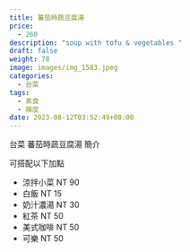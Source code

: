```yaml
---
title: 蕃茄時蔬豆腐湯
price:
  - 260
description: "soup with tofu & vegetables "
draft: false
weight: 78
image: images/img_1583.jpeg
categories:
  - 台菜
tags:
  - 素食
  - 辣度
date: 2023-08-12T03:52:49+08:00
---
```


台菜 蕃茄時蔬豆腐湯 簡介

可搭配以下加點

- 涼拌小菜  NT 90
- 白飯 NT 15
- 奶汁濃湯 NT 30
- 紅茶  NT 50
- 美式咖啡 NT 50
- 可樂 NT 50
